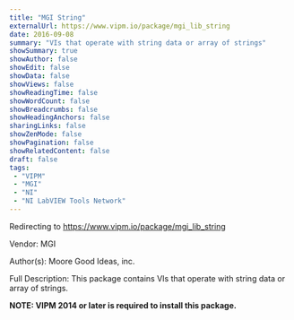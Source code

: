 ```yaml
---
title: "MGI String"
externalUrl: https://www.vipm.io/package/mgi_lib_string
date: 2016-09-08
summary: "VIs that operate with string data or array of strings"
showSummary: true
showAuthor: false
showEdit: false
showData: false
showViews: false
showReadingTime: false
showWordCount: false
showBreadcrumbs: false
showHeadingAnchors: false
sharingLinks: false
showZenMode: false
showPagination: false
showRelatedContent: false
draft: false
tags:
 - "VIPM"
 - "MGI"
 - "NI"
 - "NI LabVIEW Tools Network"
---
```


Redirecting to https://www.vipm.io/package/mgi_lib_string

Vendor: MGI

Author(s): Moore Good Ideas, inc.
 
Full Description:
This package contains VIs that operate with string data or array of strings.

**NOTE:  VIPM 2014 or later  is required to install this package.**